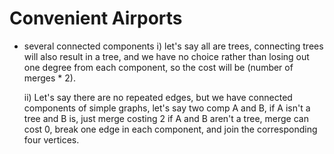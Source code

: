 # Convenient Airports

- several connected components
     i) let's say all are trees, connecting trees will also result in a tree, and we
     have no choice rather than losing out one degree from each component, so the
     cost will be (number of merges * 2).

     ii) Let's say there are no repeated edges, but we have connected components of
     simple graphs,
     let's say two comp A and B,
     if A isn't a tree and B is, just merge costing 2
     if A and B aren't a tree, merge can cost 0, break one edge in each component,
     and join the corresponding four vertices.
